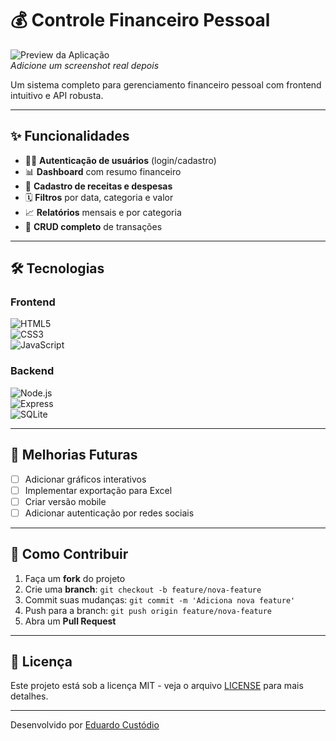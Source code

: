 # 💰 Controle Financeiro Pessoal

![Preview da Aplicação](https://i.imgur.com/Jf5q3Vh.png)  
*Adicione um screenshot real depois*

Um sistema completo para gerenciamento financeiro pessoal com frontend intuitivo e API robusta.

---

## ✨ Funcionalidades

- 🧑‍💻 **Autenticação de usuários** (login/cadastro)  
- 📊 **Dashboard** com resumo financeiro  
- 💸 **Cadastro de receitas e despesas**  
- 🗓️ **Filtros** por data, categoria e valor  
- 📈 **Relatórios** mensais e por categoria  
- 🔄 **CRUD completo** de transações  

---

## 🛠️ Tecnologias

### Frontend  
![HTML5](https://img.shields.io/badge/HTML5-E34F26?style=flat&logo=html5&logoColor=white)  
![CSS3](https://img.shields.io/badge/CSS3-1572B6?style=flat&logo=css3&logoColor=white)  
![JavaScript](https://img.shields.io/badge/JavaScript-F7DF1E?style=flat&logo=javascript&logoColor=black)  

### Backend  
![Node.js](https://img.shields.io/badge/Node.js-339933?style=flat&logo=nodedotjs&logoColor=white)  
![Express](https://img.shields.io/badge/Express-000000?style=flat&logo=express&logoColor=white)  
![SQLite](https://img.shields.io/badge/SQLite-003B57?style=flat&logo=sqlite&logoColor=white)  

---

## 📌 Melhorias Futuras

- [ ] Adicionar gráficos interativos  
- [ ] Implementar exportação para Excel  
- [ ] Criar versão mobile  
- [ ] Adicionar autenticação por redes sociais  

---

## 🤝 Como Contribuir

1. Faça um **fork** do projeto  
2. Crie uma **branch**: `git checkout -b feature/nova-feature`  
3. Commit suas mudanças: `git commit -m 'Adiciona nova feature'`  
4. Push para a branch: `git push origin feature/nova-feature`  
5. Abra um **Pull Request**  

---

## 📄 Licença

Este projeto está sob a licença MIT - veja o arquivo [LICENSE](LICENSE) para mais detalhes.

---

Desenvolvido por [Eduardo Custódio](https://github.com/ductvi)
